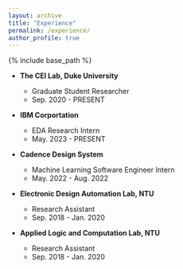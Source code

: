 ```yaml
---
layout: archive
title: "Experience"
permalink: /experience/
author_profile: true
---
```


{% include base_path %}
* **The CEI Lab, Duke University**
  * Graduate Student Researcher
  * Sep. 2020 - PRESENT

* **IBM Corportation**
  * EDA Research Intern
  * May. 2023 - PRESENT

* **Cadence Design System**
  * Machine Learning Software Engineer Intern
  * May. 2022 - Aug. 2022

* **Electronic Design Automation Lab, NTU**
  * Research Assistant
  * Sep. 2018 - Jan. 2020

* **Applied Logic and Computation Lab, NTU**
  * Research Assistant
  * Sep. 2018 - Jan. 2020

